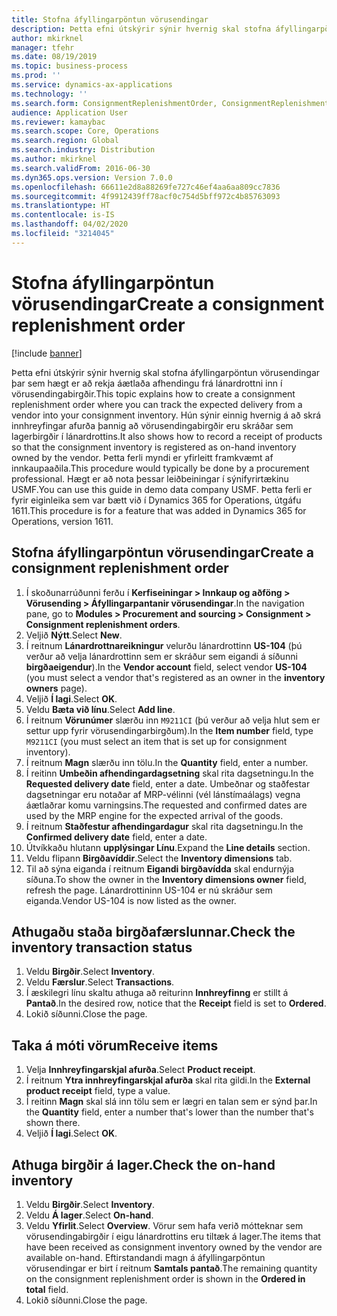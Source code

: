 ```yaml
---
title: Stofna áfyllingarpöntun vörusendingar
description: Þetta efni útskýrir sýnir hvernig skal stofna áfyllingarpöntun vörusendingar þar sem hægt er að rekja áætlaða afhendingu frá lánardrottni inn í vörusendingabirgðir.
author: mkirknel
manager: tfehr
ms.date: 08/19/2019
ms.topic: business-process
ms.prod: ''
ms.service: dynamics-ax-applications
ms.technology: ''
ms.search.form: ConsignmentReplenishmentOrder, ConsignmentReplenishmentOrderCreate, InventTrans, ConsignmentDraftReplenishmentOrderJournal, InventOnhandMovement, InventOnhandItem, InventItemIdLookupSimple
audience: Application User
ms.reviewer: kamaybac
ms.search.scope: Core, Operations
ms.search.region: Global
ms.search.industry: Distribution
ms.author: mkirknel
ms.search.validFrom: 2016-06-30
ms.dyn365.ops.version: Version 7.0.0
ms.openlocfilehash: 66611e2d8a88269fe727c46ef4aa6aa809cc7836
ms.sourcegitcommit: 4f9912439ff78acf0c754d5bff972c4b85763093
ms.translationtype: HT
ms.contentlocale: is-IS
ms.lasthandoff: 04/02/2020
ms.locfileid: "3214045"
---
```

# <a name="create-a-consignment-replenishment-order"></a><span data-ttu-id="b51c2-103">Stofna áfyllingarpöntun vörusendingar</span><span class="sxs-lookup"><span data-stu-id="b51c2-103">Create a consignment replenishment order</span></span>

[!include [banner](../../includes/banner.md)]

<span data-ttu-id="b51c2-104">Þetta efni útskýrir sýnir hvernig skal stofna áfyllingarpöntun vörusendingar þar sem hægt er að rekja áætlaða afhendingu frá lánardrottni inn í vörusendingabirgðir.</span><span class="sxs-lookup"><span data-stu-id="b51c2-104">This topic explains how to create a consignment replenishment order where you can track the expected delivery from a vendor into your consignment inventory.</span></span> <span data-ttu-id="b51c2-105">Hún sýnir einnig hvernig á að skrá innhreyfingar afurða þannig að vörusendingabirgðir eru skráðar sem lagerbirgðir í lánardrottins.</span><span class="sxs-lookup"><span data-stu-id="b51c2-105">It also shows how to record a receipt of products so that the consignment inventory is registered as on-hand inventory owned by the vendor.</span></span> <span data-ttu-id="b51c2-106">Þetta ferli myndi er yfirleitt framkvæmt af innkaupaaðila.</span><span class="sxs-lookup"><span data-stu-id="b51c2-106">This procedure would typically be done by a procurement professional.</span></span> <span data-ttu-id="b51c2-107">Hægt er að nota þessar leiðbeiningar í sýnifyrirtækinu USMF.</span><span class="sxs-lookup"><span data-stu-id="b51c2-107">You can use this guide in demo data company USMF.</span></span> <span data-ttu-id="b51c2-108">Þetta ferli er fyrir eiginleika sem var bætt við í Dynamics 365 for Operations, útgáfu 1611.</span><span class="sxs-lookup"><span data-stu-id="b51c2-108">This procedure is for a feature that was added in Dynamics 365 for Operations, version 1611.</span></span>

## <a name="create-a-consignment-replenishment-order"></a><span data-ttu-id="b51c2-109">Stofna áfyllingarpöntun vörusendingar</span><span class="sxs-lookup"><span data-stu-id="b51c2-109">Create a consignment replenishment order</span></span>
1. <span data-ttu-id="b51c2-110">Í skoðunarrúðunni ferðu í **Kerfiseiningar > Innkaup og aðföng > Vörusending > Áfyllingarpantanir vörusendingar**.</span><span class="sxs-lookup"><span data-stu-id="b51c2-110">In the navigation pane, go to **Modules > Procurement and sourcing > Consignment > Consignment replenishment orders**.</span></span>
2. <span data-ttu-id="b51c2-111">Veljið **Nýtt**.</span><span class="sxs-lookup"><span data-stu-id="b51c2-111">Select **New**.</span></span>
3. <span data-ttu-id="b51c2-112">Í reitnum **Lánardrottnareikningur** velurðu lánardrottinn **US-104** (þú verður að velja lánardrottinn sem er skráður sem eigandi á síðunni **birgðaeigendur**).</span><span class="sxs-lookup"><span data-stu-id="b51c2-112">In the **Vendor account** field, select vendor **US-104** (you must select a vendor that's registered as an owner in the **inventory owners** page).</span></span> 
4. <span data-ttu-id="b51c2-113">Veljið **Í lagi**.</span><span class="sxs-lookup"><span data-stu-id="b51c2-113">Select **OK**.</span></span>
5. <span data-ttu-id="b51c2-114">Veldu **Bæta við línu**.</span><span class="sxs-lookup"><span data-stu-id="b51c2-114">Select **Add line**.</span></span>
6. <span data-ttu-id="b51c2-115">Í reitnum **Vörunúmer** slærðu inn `M9211CI` (þú verður að velja hlut sem er settur upp fyrir vörusendingarbirgðum).</span><span class="sxs-lookup"><span data-stu-id="b51c2-115">In the **Item number** field, type `M9211CI` (you must select an item that is set up for consignment inventory).</span></span>
7. <span data-ttu-id="b51c2-116">Í reitnum **Magn** slærðu inn tölu.</span><span class="sxs-lookup"><span data-stu-id="b51c2-116">In the **Quantity** field, enter a number.</span></span>
8. <span data-ttu-id="b51c2-117">Í reitinn **Umbeðin afhendingardagsetning** skal rita dagsetningu.</span><span class="sxs-lookup"><span data-stu-id="b51c2-117">In the **Requested delivery date** field, enter a date.</span></span> <span data-ttu-id="b51c2-118">Umbeðnar og staðfestar dagsetningar eru notaðar af MRP-vélinni (vél lánstímaálags) vegna áætlaðrar komu varningsins.</span><span class="sxs-lookup"><span data-stu-id="b51c2-118">The requested and confirmed dates are used by the MRP engine for the expected arrival of the goods.</span></span>  
9. <span data-ttu-id="b51c2-119">Í reitnum **Staðfestur afhendingardagur** skal rita dagsetningu.</span><span class="sxs-lookup"><span data-stu-id="b51c2-119">In the **Confirmed delivery date** field, enter a date.</span></span>
10. <span data-ttu-id="b51c2-120">Útvíkkaðu hlutann **upplýsingar Línu**.</span><span class="sxs-lookup"><span data-stu-id="b51c2-120">Expand the **Line details** section.</span></span>
11. <span data-ttu-id="b51c2-121">Veldu flipann **Birgðavíddir**.</span><span class="sxs-lookup"><span data-stu-id="b51c2-121">Select the **Inventory dimensions** tab.</span></span>
12. <span data-ttu-id="b51c2-122">Til að sýna eiganda í reitnum **Eigandi birgðavídda** skal endurnýja síðuna.</span><span class="sxs-lookup"><span data-stu-id="b51c2-122">To show the owner in the **Inventory dimensions owner** field, refresh the page.</span></span> <span data-ttu-id="b51c2-123">Lánardrottininn US-104 er nú skráður sem eiganda.</span><span class="sxs-lookup"><span data-stu-id="b51c2-123">Vendor US-104 is now listed as the owner.</span></span>  

## <a name="check-the-inventory-transaction-status"></a><span data-ttu-id="b51c2-124">Athugaðu staða birgðafærslunnar.</span><span class="sxs-lookup"><span data-stu-id="b51c2-124">Check the inventory transaction status</span></span>
1. <span data-ttu-id="b51c2-125">Veldu **Birgðir**.</span><span class="sxs-lookup"><span data-stu-id="b51c2-125">Select **Inventory**.</span></span>
2. <span data-ttu-id="b51c2-126">Veldu **Færslur**.</span><span class="sxs-lookup"><span data-stu-id="b51c2-126">Select **Transactions**.</span></span>
3. <span data-ttu-id="b51c2-127">Í æskilegri línu skaltu athuga að reiturinn **Innhreyfinng** er stillt á **Pantað**.</span><span class="sxs-lookup"><span data-stu-id="b51c2-127">In the desired row, notice that the **Receipt** field is set to **Ordered**.</span></span>  
4. <span data-ttu-id="b51c2-128">Lokið síðunni.</span><span class="sxs-lookup"><span data-stu-id="b51c2-128">Close the page.</span></span>

## <a name="receive-items"></a><span data-ttu-id="b51c2-129">Taka á móti vörum</span><span class="sxs-lookup"><span data-stu-id="b51c2-129">Receive items</span></span>
1. <span data-ttu-id="b51c2-130">Velja **Innhreyfingarskjal afurða**.</span><span class="sxs-lookup"><span data-stu-id="b51c2-130">Select **Product receipt**.</span></span>
2. <span data-ttu-id="b51c2-131">Í reitnum **Ytra innhreyfingarskjal afurða** skal rita gildi.</span><span class="sxs-lookup"><span data-stu-id="b51c2-131">In the **External product receipt** field, type a value.</span></span>
3. <span data-ttu-id="b51c2-132">Í reitinn **Magn** skal slá inn tölu sem er lægri en talan sem er sýnd þar.</span><span class="sxs-lookup"><span data-stu-id="b51c2-132">In the **Quantity** field, enter a number that's lower than the number that's shown there.</span></span> 
4. <span data-ttu-id="b51c2-133">Veljið **Í lagi**.</span><span class="sxs-lookup"><span data-stu-id="b51c2-133">Select **OK**.</span></span>

## <a name="check-the-on-hand-inventory"></a><span data-ttu-id="b51c2-134">Athuga birgðir á lager.</span><span class="sxs-lookup"><span data-stu-id="b51c2-134">Check the on-hand inventory</span></span>
1. <span data-ttu-id="b51c2-135">Veldu **Birgðir**.</span><span class="sxs-lookup"><span data-stu-id="b51c2-135">Select **Inventory**.</span></span>
2. <span data-ttu-id="b51c2-136">Veldu **Á lager**.</span><span class="sxs-lookup"><span data-stu-id="b51c2-136">Select **On-hand**.</span></span>
3. <span data-ttu-id="b51c2-137">Veldu **Yfirlit**.</span><span class="sxs-lookup"><span data-stu-id="b51c2-137">Select **Overview**.</span></span> <span data-ttu-id="b51c2-138">Vörur sem hafa verið mótteknar sem vörusendingabirgðir í eigu lánardrottins eru tiltæk á lager.</span><span class="sxs-lookup"><span data-stu-id="b51c2-138">The items that have been received as consignment inventory owned by the vendor are available on-hand.</span></span> <span data-ttu-id="b51c2-139">Eftirstandandi magn á áfyllingarpöntun vörusendingar er birt í reitnum **Samtals pantað**.</span><span class="sxs-lookup"><span data-stu-id="b51c2-139">The remaining quantity on the consignment replenishment order is shown in the **Ordered in total** field.</span></span>  
4. <span data-ttu-id="b51c2-140">Lokið síðunni.</span><span class="sxs-lookup"><span data-stu-id="b51c2-140">Close the page.</span></span>

